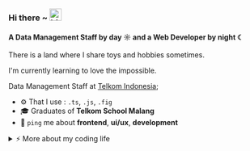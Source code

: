 ### Hi there ~ <img src="https://user-images.githubusercontent.com/1303154/88677602-1635ba80-d120-11ea-84d8-d263ba5fc3c0.gif" width="24px" alt="hi">

#### A Data Management Staff by day ☼ and a Web Developer by night ☾

There is a land where I share toys and hobbies sometimes.

I'm currently learning to love the impossible.

Data Management Staff at [Telkom Indonesia](https://www.telkom.co.id/);<br>

- ⚙️ That I use : `.ts`, `.js`, `.fig`
- 🎓 Graduates of **Telkom School Malang**
- 💬 `ping` me about **frontend**, **ui/ux**, **development**

<details>
<summary>⚡️ More about my coding life</summary>
<br />

<img align="center" src="http://github-profile-summary-cards.vercel.app/api/cards/stats?username=Alfians29&theme=radical" height="180em" />
<img align="center" src="https://github-readme-stats.vercel.app/api/top-langs/?username=Alfians29&layout=compact&theme=radical&hide_border=true" height="180em" />
<img align="center" src="http://github-profile-summary-cards.vercel.app/api/cards/profile-details?username=Alfians29&theme=radical" height="180em" />

</details>
